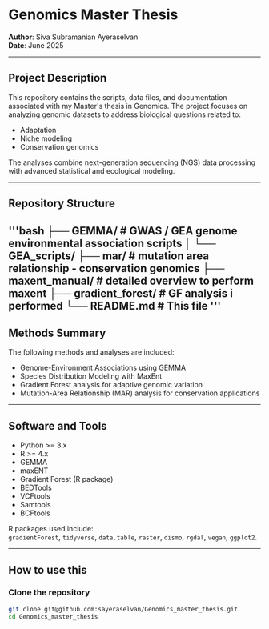 # Genomics Master Thesis

**Author**: Siva Subramanian Ayeraselvan  
**Date**: June 2025

---

## Project Description

This repository contains the scripts, data files, and documentation associated with my Master's thesis in Genomics. The project focuses on analyzing genomic datasets to address biological questions related to:

- Adaptation
- Niche modeling
- Conservation genomics

The analyses combine next-generation sequencing (NGS) data processing with advanced statistical and ecological modeling.

---


## Repository Structure

'''bash
├── GEMMA/ # GWAS / GEA genome environmental association scripts
│ └── GEA_scripts/ 
├── mar/ # mutation area relationship - conservation genomics
├── maxent_manual/ # detailed overview to perform maxent
├── gradient_forest/ # GF analysis i performed
└── README.md # This file
'''
---

## Methods Summary

The following methods and analyses are included:

- Genome-Environment Associations using GEMMA
- Species Distribution Modeling with MaxEnt
- Gradient Forest analysis for adaptive genomic variation
- Mutation-Area Relationship (MAR) analysis for conservation applications

---

## Software and Tools

- Python >= 3.x
- R >= 4.x
- GEMMA
- maxENT
- Gradient Forest (R package)
- BEDTools
- VCFtools
- Samtools
- BCFtools

R packages used include:  
`gradientForest`, `tidyverse`, `data.table`, `raster`, `dismo`, `rgdal`, `vegan`, `ggplot2`.

---

## How to use this

### Clone the repository

```bash
git clone git@github.com:sayeraselvan/Genomics_master_thesis.git
cd Genomics_master_thesis
